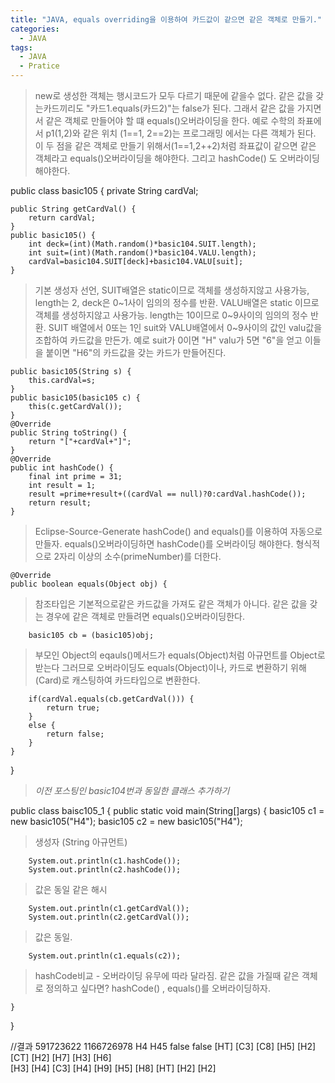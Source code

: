 ```yaml
---
title: "JAVA, equals overriding을 이용하여 카드값이 같으면 같은 객체로 만들기."
categories:
  - JAVA
tags:
  - JAVA
  - Pratice
---
```


>new로 생성한 객체는 행시코드가 모두 다르기 때문에 같을수 없다. 같은 값을 갖는카드끼리도 "카드1.equals(카드2)"는 false가 된다.
>그래서 같은 값을 가지면서 같은 객체로 만들어야 할 떄 equals()오버라이딩을 한다.
>예로 수학의 좌표에서 p1(1,2)와 같은 위치 (1==1, 2==2)는 프로그래밍 에서는 다른 객체가 된다.
>이 두 점을 같은 객체로 만들기 위해서(1==1,2++2)처럼 좌표값이 같으면 같은 객체라고 equals()오버라이딩을 해야한다. 그리고 hashCode()	도 오버라이딩해야한다.

public class basic105 {
	private String cardVal;
	
	public String getCardVal() {
		return cardVal;
	}
	public basic105() {
		int deck=(int)(Math.random()*basic104.SUIT.length);
		int suit=(int)(Math.random()*basic104.VALU.length);
		cardVal=basic104.SUIT[deck]+basic104.VALU[suit];
	}

>기본 생성자 선언, SUIT배열은 static이므로 객체를 생성하지않고 사용가능, length는 2, deck은 0~1사이 임의의 정수를 반환.
>VALU배열은 static 이므로 객체를 생성하지않고 사용가능. length는 10이므로 0~9사이의 임의의 정수 반환.
>SUIT 배열에서 0또는 1인 suit와 VALU배열에서 0~9사이의 값인 valu값을 조합하여 카드값을 만든가.
>예로 suit가 0이면 "H" valu가 5면 "6"을 얻고 이들을 붙이면 "H6"의 카드값을 갖는 카드가 만들어진다.

	public basic105(String s) {
		this.cardVal=s;
	}
	public basic105(basic105 c) {
		this(c.getCardVal());
	}
	@Override
	public String toString() {
		return "["+cardVal+"]";
	}
	@Override
	public int hashCode() {
		final int prime = 31;
		int result = 1;
		result =prime+result+((cardVal == null)?0:cardVal.hashCode());
		return result;
	}

>Eclipse-Source-Generate hashCode() and equals()를 이용하여 자동으로 만들자.
>equals()오버라이딩하면 hashCode()를 오버라이딩 해야한다. 형식적으로 2자리 이상의 소수(primeNumber)를 더한다.

	@Override
	public boolean equals(Object obj) {

>참조타입은 기본적으로같은 카드값을 가져도 같은 객체가 아니다. 같은 값을 갖는 경우에 같은 객체로 만들려면 equals()오버라이딩한다.

		basic105 cb = (basic105)obj;

>부모인 Object의 eqauls()메서드가 equals(Object)처럼 아규먼트를 Object로 받는다 그러므로 오버라이딩도 equals(Object)이나, 카드로 변환하기 위해(Card)로 캐스팅하여 카드타입으로 변환한다.

		if(cardVal.equals(cb.getCardVal())) {
			return true;
		}
		else {
			return false;
		}
	}	
}

>*이전 포스팅인 basic104번과 동일한 클래스 추가하기*

public class baisc105_1 {
	public static void main(String[]args) {
		basic105 c1 = new basic105("H4");
		basic105 c2 = new basic105("H4");

>생성자 (String 아규먼트)

		System.out.println(c1.hashCode());
		System.out.println(c2.hashCode());

>값은 동일 같은 해시

		System.out.println(c1.getCardVal());
		System.out.println(c2.getCardVal());

>값은 동일.

		System.out.println(c1.equals(c2));

>hashCode비교 - 오버라이딩 유무에 따라 달라짐.
>같은 값을 가질때 같은 객체로 정의하고 싶다면?
>hashCode() , equals()를 오버라이딩하자.

	}
}

//결과
    591723622
    1166726978
    H4
    H45
    false
    false
    [HT]	[C3]	[C8]	[H5]	[H2]	[CT]	[H2]	[H7]	[H3]	[H6]	
    [H3]	[H4]	[C3]	[H4]	[H9]	[H5]	[H8]	[HT]	[H2]	[H2]	
